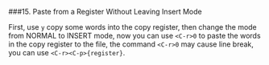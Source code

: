 ###15. Paste from a Register Without Leaving Insert Mode

First, use `y` copy some words into the copy register, then change the mode from NORMAL to INSERT mode, now you can use `<C-r>0` to paste the words in the copy register to the file, the command
`<C-r>0` may cause line break, you can use `<C-r><C-p>{register}`.
